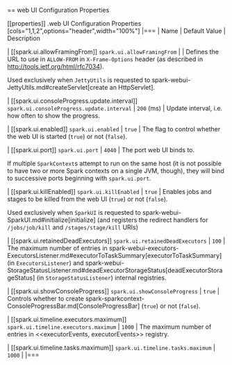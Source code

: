 == web UI Configuration Properties

[[properties]]
.web UI Configuration Properties
[cols="1,1,2",options="header",width="100%"]
|===
| Name
| Default Value
| Description

| [[spark.ui.allowFramingFrom]] `spark.ui.allowFramingFrom`
|
| Defines the URL to use in `ALLOW-FROM` in `X-Frame-Options` header (as described in http://tools.ietf.org/html/rfc7034).

Used exclusively when `JettyUtils` is requested to spark-webui-JettyUtils.md#createServlet[create an HttpServlet].

| [[spark.ui.consoleProgress.update.interval]] `spark.ui.consoleProgress.update.interval`
| `200` (ms)
| Update interval, i.e. how often to show the progress.

| [[spark.ui.enabled]] `spark.ui.enabled`
| `true`
| The flag to control whether the web UI is started (`true`) or not (`false`).

| [[spark.ui.port]] `spark.ui.port`
| `4040`
| The port web UI binds to.

If multiple ``SparkContext``s attempt to run on the same host (it is not possible to have two or more Spark contexts on a single JVM, though), they will bind to successive ports beginning with `spark.ui.port`.

| [[spark.ui.killEnabled]] `spark.ui.killEnabled`
| `true`
| Enables jobs and stages to be killed from the web UI (`true`) or not (`false`).

Used exclusively when `SparkUI` is requested to spark-webui-SparkUI.md#initialize[initialize] (and registers the redirect handlers for `/jobs/job/kill` and `/stages/stage/kill` URIs)

| [[spark.ui.retainedDeadExecutors]] `spark.ui.retainedDeadExecutors`
| `100`
| The maximum number of entries in spark-webui-executors-ExecutorsListener.md#executorToTaskSummary[executorToTaskSummary] (in `ExecutorsListener`) and spark-webui-StorageStatusListener.md#deadExecutorStorageStatus[deadExecutorStorageStatus] (in `StorageStatusListener`) internal registries.

| [[spark.ui.showConsoleProgress]] `spark.ui.showConsoleProgress`
| `true`
| Controls whether to create spark-sparkcontext-ConsoleProgressBar.md[ConsoleProgressBar] (`true`) or not (`false`).

| [[spark.ui.timeline.executors.maximum]] `spark.ui.timeline.executors.maximum`
| `1000`
| The maximum number of entries in <<executorEvents, executorEvents>> registry.

| [[spark.ui.timeline.tasks.maximum]] `spark.ui.timeline.tasks.maximum`
| `1000`
|
|===
